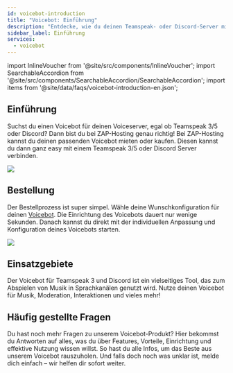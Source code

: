 ```yaml
---
id: voicebot-introduction
title: "Voicebot: Einführung"
description: "Entdecke, wie du deinen Teamspeak- oder Discord-Server mit einem vielseitigen Voicebot für Musik und Moderation aufpeppen kannst → Jetzt mehr erfahren"
sidebar_label: Einführung
services:
  - voicebot
---
```


import InlineVoucher from '@site/src/components/InlineVoucher';
import SearchableAccordion from '@site/src/components/SearchableAccordion/SearchableAccordion';
import items from '@site/data/faqs/voicebot-introduction-en.json';

## Einführung

Suchst du einen Voicebot für deinen Voiceserver, egal ob Teamspeak 3/5 oder Discord? Dann bist du bei ZAP-Hosting genau richtig! Bei ZAP-Hosting kannst du deinen passenden Voicebot mieten oder kaufen. Diesen kannst du dann ganz easy mit einem Teamspeak 3/5 oder Discord Server verbinden.

![](https://screensaver01.zap-hosting.com/index.php/s/7gJ9DLXMzCsYdok/preview)

<InlineVoucher />

## Bestellung
Der Bestellprozess ist super simpel. Wähle deine Wunschkonfiguration für deinen [Voicebot](https://zap-hosting.com/en/shop/product/voicebot/). Die Einrichtung des Voicebots dauert nur wenige Sekunden. Danach kannst du direkt mit der individuellen Anpassung und Konfiguration deines Voicebots starten.

![](https://screensaver01.zap-hosting.com/index.php/s/6siF2pLmaZe2DsC/preview)

## Einsatzgebiete
Der Voicebot für Teamspeak 3 und Discord ist ein vielseitiges Tool, das zum Abspielen von Musik in Sprachkanälen genutzt wird. Nutze deinen Voicebot für Musik, Moderation, Interaktionen und vieles mehr!

## Häufig gestellte Fragen
Du hast noch mehr Fragen zu unserem Voicebot-Produkt? Hier bekommst du Antworten auf alles, was du über Features, Vorteile, Einrichtung und effektive Nutzung wissen willst. So hast du alle Infos, um das Beste aus unserem Voicebot rauszuholen. Und falls doch noch was unklar ist, melde dich einfach – wir helfen dir sofort weiter.
<SearchableAccordion items={items} />

<InlineVoucher />